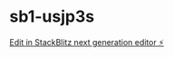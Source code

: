 # sb1-usjp3s

[Edit in StackBlitz next generation editor ⚡️](https://stackblitz.com/~/github.com/allassaneag/sb1-usjp3s)